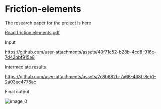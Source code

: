 # Friction-elements

The research paper for the project is here 

[Road friction elements.pdf](https://github.com/user-attachments/files/16680598/Road.friction.elements.pdf)

Input

https://github.com/user-attachments/assets/40f71e52-b28b-4cd8-916c-7d42bbf915a8

Intermediate results 



https://github.com/user-attachments/assets/7c8b682b-7a68-438f-8eb1-2a03ec4776ac


Final output

![image_0](https://github.com/user-attachments/assets/16ff2aee-aca2-4556-a748-c743ee23bc69)
